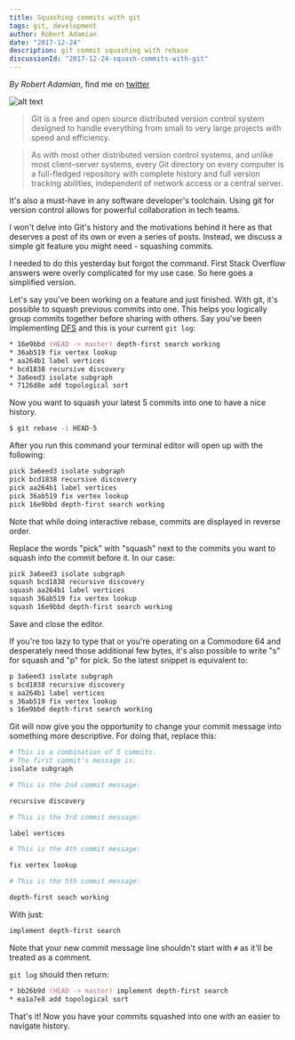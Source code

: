 ```yaml
---
title: Squashing commits with git
tags: git, development
author: Robert Adamian
date: "2017-12-24"
description: git commit squashing with rebase
discussionId: "2017-12-24-squash-commits-with-git"
---
```


_By Robert Adamian_,
find me on <a href='https://twitter.com/@paerallax'>twitter</a>

![alt text](https://i.imgur.com/Eh8FBP7.png "Git's logo")

> Git is a free and open source distributed version control system designed to handle everything from small to very large projects with speed and efficiency.

> As with most other distributed version control systems, and unlike most client–server systems, every Git directory on every computer is a full-fledged repository with complete history and full version tracking abilities, independent of network access or a central server.

It's also a must-have in any software developer's toolchain. Using git for version control allows for powerful collaboration in tech teams.

I won't delve into Git's history and the motivations behind it here as that deserves a post of its own or even a series of posts. Instead, we discuss a simple git feature you might need - squashing commits.

I needed to do this yesterday but forgot the command. First Stack Overflow answers were overly complicated for my use case. So here goes a simplified version.

Let's say you've been working on a feature and just finished. With git, it's possible to squash previous commits into one. This helps you logically group commits together before sharing with others. Say you've been implementing [DFS](https://en.wikipedia.org/wiki/Depth-first_search) and this is your current `git log`:

```zsh
* 16e9bbd (HEAD -> master) depth-first search working
* 36ab519 fix vertex lookup
* aa264b1 label vertices
* bcd1838 recursive discovery
* 3a6eed3 isolate subgraph
* 7126d8e add topological sort
```

Now you want to squash your latest 5 commits into one to have a nice history.

```zsh
$ git rebase -i HEAD~5
```

After you run this command your terminal editor will open up with the following:

```zsh
pick 3a6eed3 isolate subgraph
pick bcd1838 recursive discovery
pick aa264b1 label vertices
pick 36ab519 fix vertex lookup
pick 16e9bbd depth-first search working
```

Note that while doing interactive rebase, commits are displayed in reverse order.

Replace the words "pick" with "squash" next to the commits you want to squash into the commit before it. In our case:

```zsh
pick 3a6eed3 isolate subgraph
squash bcd1838 recursive discovery
squash aa264b1 label vertices
squash 36ab519 fix vertex lookup
squash 16e9bbd depth-first search working
```

Save and close the editor.

If you're too lazy to type that or you're operating on a Commodore 64 and desperately need those additional few bytes, it's also possible to write "s" for squash and "p" for pick. So the latest snippet is equivalent to:

```zsh
p 3a6eed3 isolate subgraph
s bcd1838 recursive discovery
s aa264b1 label vertices
s 36ab519 fix vertex lookup
s 16e9bbd depth-first search working
```

Git will now give you the opportunity to change your commit message into something more descriptive. For doing that, replace this:

```zsh
# This is a combination of 5 commits.
# The first commit's message is:
isolate subgraph

# This is the 2nd commit message:

recursive discovery

# This is the 3rd commit message:

label vertices

# This is the 4th commit message:

fix vertex lookup

# This is the 5th commit message:

depth-first seach working
```

With just:

```zsh
implement depth-first search
```

Note that your new commit message line shouldn't start with `#` as it'll be treated as a comment.

`git log` should then return:

```zsh
* bb26b9d (HEAD -> master) implement depth-first search
* ea1a7e8 add topological sort
```

That's it! Now you have your commits squashed into one with an easier to navigate history.

